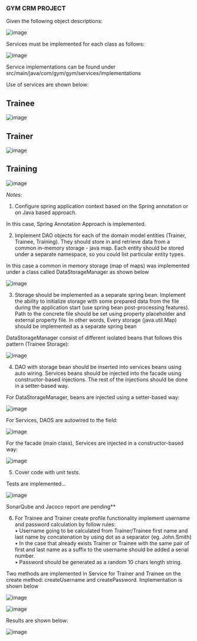### GYM CRM PROJECT

Given the following object descriptions:

![image](https://github.com/PechMivan/Gym/assets/97990963/b2768524-6fd7-4778-a0d8-e173fc4ac8e5)

Services must be implemented for each class as follows:

![image](https://github.com/PechMivan/Gym/assets/97990963/7c42236e-8653-409f-bd89-be59ad02866a)

Service implementations can be found under src/main/java/com/gym/gym/services/implementations

Use of services are shown below:

## Trainee

![image](https://github.com/PechMivan/Gym/assets/97990963/cbbd341d-5101-41b3-b0e1-db8b5ccd19d2)

## Trainer

![image](https://github.com/PechMivan/Gym/assets/97990963/a9df3914-1bc1-491d-a587-9c3a7e9f11d5)

## Training

![image](https://github.com/PechMivan/Gym/assets/97990963/accf8c78-4e6a-4e57-90ed-56ca4ff710c1)

*Notes*:

1. Configure spring application context based on the Spring annotation or on Java based 
approach.

In this case, Spring Annotation Approach is implemented.

2. Implement DAO objects for each of the domain model entities (Trainer, Trainee, 
Training). They should store in and retrieve data from a common in-memory storage - 
java map. Each entity should be stored under a separate namespace, so you could list 
particular entity types.

In this case a common in memory storage (map of maps) was implemented under a class called
DataStorageManager as shown below

![image](https://github.com/PechMivan/Gym/assets/97990963/68178a10-7b48-49ec-840d-d07173d2ce28)


3. Storage should be implemented as a separate spring bean. Implement the ability to 
initialize storage with some prepared data from the file during the application start (use 
spring bean post-processing features). Path to the concrete file should be set using 
property placeholder and external property file. In other words, Every storage 
(java.util.Map) should be implemented as a separate spring bean

DataStorageManager consist of different isolated beans that follows this pattern (Trainee Storage):

![image](https://github.com/PechMivan/Gym/assets/97990963/65c86ca9-3919-4891-9a93-d2de87f74c96)


4. DAO with storage bean should be inserted into services beans using auto wiring. Services 
beans should be injected into the facade using constructor-based injections. The rest of 
the injections should be done in a setter-based way.

For DataStorageManager, beans are injected using a setter-based way:

![image](https://github.com/PechMivan/Gym/assets/97990963/3161d73b-0292-4506-86aa-e7c84a3a5fa8)

For Services, DAOS are autowired to the field:

![image](https://github.com/PechMivan/Gym/assets/97990963/a06dc9ff-6cf6-4be8-8c2c-1df7b46487a7)

For the facade (main class), Services are injected in a constructor-based way:

![image](https://github.com/PechMivan/Gym/assets/97990963/0c9156b3-c0b2-4f85-926b-16a521dddb2c)


5. Cover code with unit tests.

Tests are implemented...

![image](https://github.com/PechMivan/Gym/assets/97990963/ec6803d9-006a-4ef6-bf65-5a4b4a83beaf)

SonarQube and Jacoco report are pending**

6. For Trainee and Trainer create profile functionality implement username and password 
calculation by follow rules:   
• Username going to be calculated from Trainer/Trainee first name and last name 
by concatenation by using dot as a separator (eg. John.Smith)  
• In the case that already exists Trainer or Trainee with the same pair of first and 
last name as a suffix to the username should be added a serial number.  
• Password should be generated as a random 10 chars length string.

Two methods are implemented in Service for Trainer and Trainee on the create method: createUsername
and createPassword. Implementation is shown below

![image](https://github.com/PechMivan/Gym/assets/97990963/e31c3d7a-333b-44fe-a22d-fa9b499554c4)

![image](https://github.com/PechMivan/Gym/assets/97990963/c5b85856-1c2b-4a3d-8c09-61fe1dcbca8f)

Results are shown below:

![image](https://github.com/PechMivan/Gym/assets/97990963/87811ecf-0963-45b6-982d-178b5c6b5e29)




